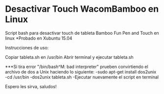 # Desactivar Touch WacomBamboo en Linux
Script bash para desactivar touch de tableta Bamboo Fun Pen and Touch en linux
*Probado en Xubuntu 15.04


Instrucciones de uso:

 Copiar tableta.sh en /usr/bin
 Abrir terminal y ejecutar tableta.sh
 
 ***Si tira error "/bin/bash^M: bad interpreter" prueben convirtiendo el archivo de dos a Unix haciendo lo siguiente:
    -sudo apt-get install dos2unix
    -cd /usr/bin
    -dos2unix tableta.sh
    -Ejecutar nuevamente el script en terminal

Espero les sirva, saludos!
